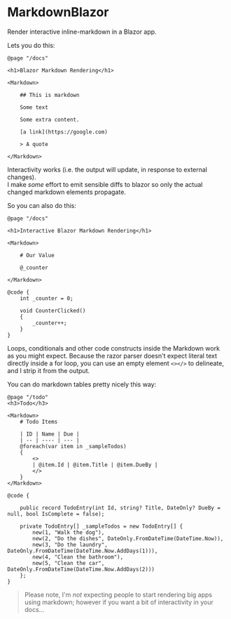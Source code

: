 # MarkdownBlazor

Render interactive inline-markdown in a Blazor app.

Lets you do this:

```razor
@page "/docs"

<h1>Blazor Markdown Rendering</h1>

<Markdown>

    ## This is markdown

    Some text

    Some extra content.

    [a link](https://google.com)

    > A quote
        
</Markdown>
```

Interactivity works (i.e. the output will update, in response to external changes).  
I make *some* effort to emit sensible diffs to blazor so only the actual changed markdown elements propagate.

So you can also do this:

```razor
@page "/docs"

<h1>Interactive Blazor Markdown Rendering</h1>

<Markdown>

    # Our Value

    @_counter
            
</Markdown>

@code {
    int _counter = 0;

    void CounterClicked()
    {
        _counter++;
    }
}
```

Loops, conditionals and other code constructs inside the Markdown work as you might expect. 
Because the razor parser doesn't expect literal text directly inside a for loop, you can use an empty element `<></>` to
delineate, and I strip it from the output.

You can do markdown tables pretty nicely this way:

```razor
@page "/todo"
<h3>Todo</h3>

<Markdown>
    # Todo Items

    | ID | Name | Due |
    | -- | ---- | --- |
    @foreach(var item in _sampleTodos)
    {
        <>
        | @item.Id | @item.Title | @item.DueBy |
        </>
    }
</Markdown>

@code {

    public record TodoEntry(int Id, string? Title, DateOnly? DueBy = null, bool IsComplete = false);

    private TodoEntry[] _sampleTodos = new TodoEntry[] {
        new(1, "Walk the dog"),
        new(2, "Do the dishes", DateOnly.FromDateTime(DateTime.Now)),
        new(3, "Do the laundry", DateOnly.FromDateTime(DateTime.Now.AddDays(1))),
        new(4, "Clean the bathroom"),
        new(5, "Clean the car", DateOnly.FromDateTime(DateTime.Now.AddDays(2)))
    };
}
```

> Please note, I'm *not* expecting people to start rendering big apps using markdown; however if you want a bit of interactivity in your docs...


